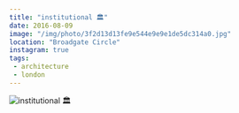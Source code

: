 ```yaml
---
title: "institutional 🏛"
date: 2016-08-09
image: "/img/photo/3f2d13d13fe9e544e9e9e1de5dc314a0.jpg"
location: "Broadgate Circle"
instagram: true
tags:
 - architecture
 - london
---
```


![institutional 🏛](/img/photo/3f2d13d13fe9e544e9e9e1de5dc314a0.jpg)
